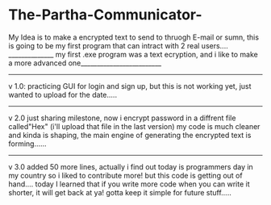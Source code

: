 # The-Partha-Communicator-
My Idea is to make a encrypted text to send to thruogh E-mail or sumn, this is going to be my first program that can intract with 2 real users....
______________ my first .exe program was a text ecryption, and i like to make a more advanced one_________________________
__________________________________________________________________________________________________________________________
v 1.0: 
practicing GUI for login and sign up,
but this is not working yet, just wanted to upload for the date.....
____________________________________________________________________________________________________________________________
v 2.0
just sharing milestone, now i encrypt password in a diffrent file called"Hex" (i'll upload that file in the last version)
my code is much cleaner and kinda is shaping, the main engine of generating the encrypted text is forming......
_____________________________________________________________________________________________________________________________
v 3.0
added 50 more lines, actually i find out today is programmers day in my country so i liked to contribute more! 
but this code is getting out of hand....
today I learned that if you write more code when you can write it shorter, it will get back at ya!
gotta keep it simple for future stuff.....
